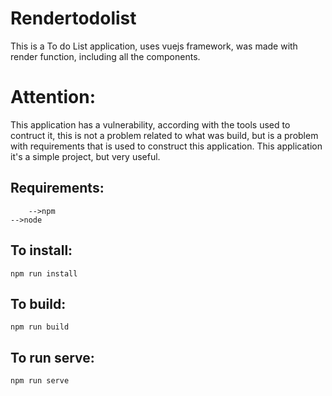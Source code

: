 # Rendertodolist
This is a To do List application, uses vuejs framework, was made with render function, including all the components.

# Attention:
This application has a vulnerability, according with the tools used to contruct it, this is not a problem related to
what was build, but is a problem with requirements that is used to construct this application. This application it's a 
simple project, but very useful. 

## Requirements:
        -->npm
	-->node

## To install:
	npm run install
## To build:
	npm run build
## To run serve:
	npm run serve
